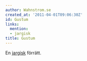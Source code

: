 ```yaml
---
author: Wahnstrom.se
created_at: '2011-04-01T09:06:30Z'
id: Gustum
links:
  mention:
  - jargisk
title: Gustum
---
```


En [jargisk] förrätt.

  [jargisk]: jargisk